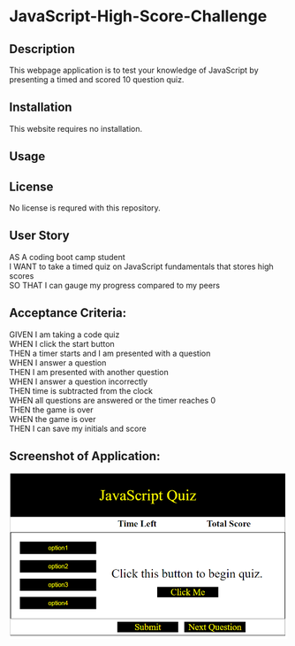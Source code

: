 # JavaScript-High-Score-Challenge

## Description

This webpage application is to test your knowledge of JavaScript by presenting a timed and scored 10 question quiz.  


## Installation

This website requires no installation.  


## Usage


## License

No license is requred with this repository.  

## User Story
AS A coding boot camp student <br>
I WANT to take a timed quiz on JavaScript fundamentals that stores high scores <br>
SO THAT I can gauge my progress compared to my peers <br>

## Acceptance Criteria: 
GIVEN I am taking a code quiz <br>
WHEN I click the start button <br>
THEN a timer starts and I am presented with a question <br>
WHEN I answer a question <br>
THEN I am presented with another question <br>
WHEN I answer a question incorrectly <br>
THEN time is subtracted from the clock <br>
WHEN all questions are answered or the timer reaches 0 <br>
THEN the game is over <br>
WHEN the game is over <br>
THEN I can save my initials and score <br>

## Screenshot of Application:  

<img src="assets\JavaScriptQuiz.PNG" alt="Picture of the JavaScript WebPage applicaiton.">
